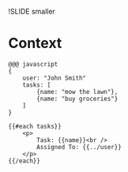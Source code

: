 !SLIDE smaller

# Context #

	@@@ javascript
	{
		user: "John Smith"
		tasks: [
			{name: "mow the lawn"},
			{name: "buy groceries"}
		]
	}

	{{#each tasks}}
		<p>
			Task: {{name}}<br />
			Assigned To: {{../user}}
		</p>
	{{/each}}
